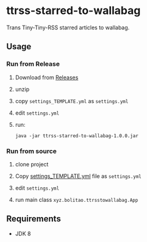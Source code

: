 # ttrss-starred-to-wallabag

Trans Tiny-Tiny-RSS starred articles to wallabag.

## Usage

### Run from Release

1. Download from [Releases](https://github.com/bolitao/ttrss-starred-to-wallabag/releases)

2. unzip

3. copy `settings_TEMPLATE.yml` as `settings.yml`

4. edit `settings.yml`

5. run:

   ```shell
   java -jar ttrss-starred-to-wallabag-1.0.0.jar
   ```

### Run from source

1. clone project

2. Copy [settings_TEMPLATE.yml](settings_TEMPLATE.yml) file as `settings.yml`

3. edit `settings.yml`

4. run main class `xyz.bolitao.ttrsstowallabag.App`

## Requirements

- JDK 8
